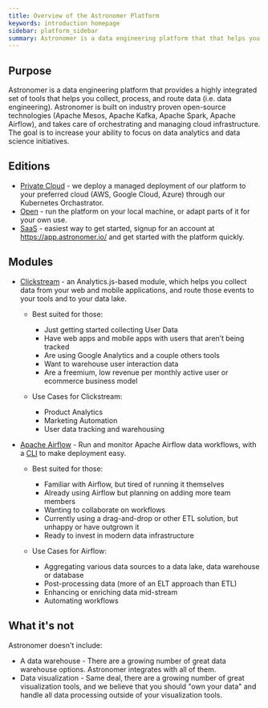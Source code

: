 ```yaml
---
title: Overview of the Astronomer Platform
keywords: introduction homepage
sidebar: platform_sidebar
summary: Astronomer is a data engineering platform that that helps you collect, process, and route data. It is available in SaaS, Private Cloud, and Open editions. It includes two modules, Clickstream and Apache Airflow.
---
```


## Purpose

Astronomer is a data engineering platform that provides a highly integrated set of tools that helps you collect, process, and route data (i.e. data engineering). Astronomer is built on industry proven open-source technologies (Apache Mesos, Apache Kafka, Apache Spark, Apache Airflow), and takes care of orchestrating and managing cloud infrastructure. The goal is to increase your ability to focus on data analytics and data science initiatives.

## Editions

* [Private Cloud](/v2/editions/private-cloud/overview.html) - we deploy a managed deployment of our platform to your preferred cloud (AWS, Google Cloud, Azure) through our Kubernetes Orchastrator.
* [Open](/v2/editions/open/overview.html) - run the platform on your local machine, or adapt parts of it for your own use.
* [SaaS](/v2/editions/saas/overview.html) - easiest way to get started, signup for an account at https://app.astronomer.io/ and get started with the platform quickly.

## Modules

* [Clickstream](v2/clickstream/overview.html) - an Analytics.js-based module, which helps you collect data from your web and mobile applications, and route those events to your tools and to your data lake.
    - Best suited for those:
        - Just getting started collecting User Data
        - Have web apps and mobile apps with users that aren’t being tracked
        - Are using Google Analytics and a couple others tools
        - Want to warehouse user interaction data
        - Are a freemium, low revenue per monthly active user or ecommerce business model

    - Use Cases for Clickstream:
        - Product Analytics
        - Marketing Automation
        - User data tracking and warehousing

* [Apache Airflow](v2/apache_airflow/tutorial/core-airflow-concepts.html) - Run and monitor Apache Airflow data workflows, with a [CLI](v2/apache_airflow/cli.html) to make deployment easy.
    - Best suited for those:
        - Familiar with Airflow, but tired of running it themselves
        - Already using Airflow but planning on adding more team members
        - Wanting to collaborate on workflows
        - Currently using a drag-and-drop or other ETL solution, but unhappy or have outgrown it
        - Ready to invest in modern data infrastructure
        
    - Use Cases for Airflow:
        - Aggregating various data sources to a data lake, data warehouse or database
        - Post-processing data (more of an ELT approach than ETL)
        - Enhancing or enriching data mid-stream
        - Automating workflows

## What it's not

Astronomer doesn't include:

* A data warehouse - There are a growing number of great data warehouse options. Astronomer integrates with all of them.
* Data visualization - Same deal, there are a growing number of great visualization tools, and we believe that you should "own your data" and handle all data processing outside of your visualization tools.
